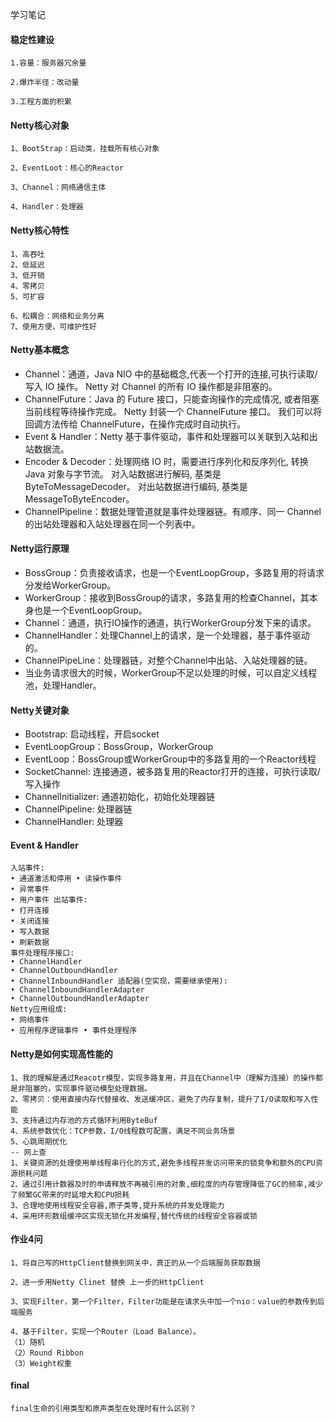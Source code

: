 学习笔记


#### 稳定性建设
```
1.容量：服务器冗余量

2.爆炸半径：改动量

3.工程方面的积累

```

#### Netty核心对象

````
1、BootStrap：启动类，挂载所有核心对象

2、EventLoot：核心的Reactor

3、Channel：网络通信主体

4、Handler：处理器

````

#### Netty核心特性

````
1、高吞吐
2、低延迟
3、低开销
4、零拷贝
5、可扩容

6、松耦合：网络和业务分离
7、使用方便，可维护性好
````

#### Netty基本概念

- Channel：通道，Java NIO 中的基础概念,代表一个打开的连接,可执行读取/写入 IO 操作。 Netty 对 Channel 的所有 IO 操作都是非阻塞的。
- ChannelFuture：Java 的 Future 接口，只能查询操作的完成情况, 或者阻塞当前线程等待操作完成。 Netty 封装一个 ChannelFuture 接口。
                 我们可以将回调方法传给 ChannelFuture，在操作完成时自动执行。
- Event & Handler：Netty 基于事件驱动，事件和处理器可以关联到入站和出站数据流。
- Encoder & Decoder：处理网络 IO 时，需要进行序列化和反序列化, 转换 Java 对象与字节流。 对入站数据进行解码, 基类是 ByteToMessageDecoder。 对出站数据进行编码, 基类是 MessageToByteEncoder。
- ChannelPipeline：数据处理管道就是事件处理器链。有顺序、同一 Channel 的出站处理器和入站处理器在同一个列表中。

#### Netty运行原理

- BossGroup：负责接收请求，也是一个EventLoopGroup，多路复用的将请求分发给WorkerGroup。
- WorkerGroup：接收到BossGroup的请求，多路复用的检查Channel，其本身也是一个EventLoopGroup。
- Channel：通道，执行IO操作的通道，执行WorkerGroup分发下来的请求。
- ChannelHandler：处理Channel上的请求，是一个处理器，基于事件驱动的。
- ChannelPipeLine：处理器链，对整个Channel中出站、入站处理器的链。
- 当业务请求很大的时候，WorkerGroup不足以处理的时候，可以自定义线程池，处理Handler。

#### Netty关键对象

- Bootstrap: 启动线程，开启socket 
- EventLoopGroup：BossGroup，WorkerGroup
- EventLoop：BossGroup或WorkerGroup中的多路复用的一个Reactor线程
- SocketChannel: 连接通道，被多路复用的Reactor打开的连接，可执行读取/写入操作
- ChannelInitializer: 通道初始化，初始化处理器链
- ChannelPipeline: 处理器链 
- ChannelHandler: 处理器

#### Event & Handler
````
入站事件:
• 通道激活和停用 • 读操作事件
• 异常事件
• 用户事件 出站事件:
• 打开连接
• 关闭连接
• 写入数据
• 刷新数据
事件处理程序接口:
• ChannelHandler
• ChannelOutboundHandler
• ChannelInboundHandler 适配器(空实现，需要继承使用):
• ChannelInboundHandlerAdapter
• ChannelOutboundHandlerAdapter
Netty应用组成:
• 网络事件
• 应用程序逻辑事件 • 事件处理程序
````

#### Netty是如何实现高性能的

```
1、我的理解是通过Reacotr模型，实现多路复用，并且在Channel中（理解为连接）的操作都是非阻塞的，实现事件驱动模型处理数据。
2、零拷贝：使用直接内存代替接收、发送缓冲区，避免了内存复制，提升了I/O读取和写入性能
3、支持通过内存池的方式循环利用ByteBuf
4、系统参数优化：TCP参数，I/O线程数可配置，满足不同业务场景
5、心跳周期优化
-- 网上查
1、关键资源的处理使用单线程串行化的方式,避免多线程并发访问带来的锁竞争和额外的CPU资源损耗问题
2、通过引用计数器及时的申请释放不再被引用的对象,细粒度的内存管理降低了GC的频率,减少了频繁GC带来的时延增大和CPU损耗
3、合理地使用线程安全容器,原子类等,提升系统的并发处理能力
4、采用环形数组缓冲区实现无锁化并发编程,替代传统的线程安全容器或锁
```

#### 作业4问

```
1、将自己写的HttpClient替换到网关中，真正的从一个后端服务获取数据

2、进一步用Netty Clinet 替换 上一步的HttpClient

3、实现Filter，第一个Filter，Filter功能是在请求头中加一个nio：value的参数传到后端服务

4、基于Filter，实现一个Router（Load Balance）。
（1）随机
（2）Round Ribbon
（3）Weight权重
```

#### final
````
final生命的引用类型和原声类型在处理时有什么区别？

````
